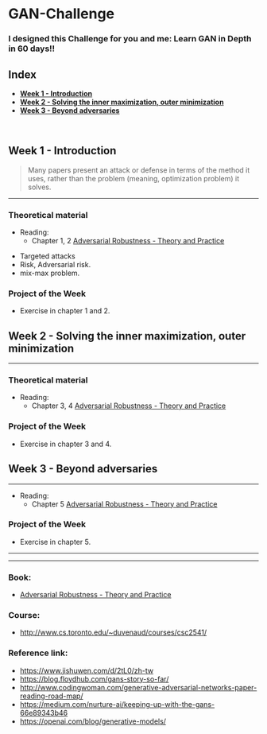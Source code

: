 # GAN-Challenge

### I designed this Challenge for you and me: Learn GAN in Depth in 60 days!!

## Index
 - **[Week 1 - Introduction](https://github.com/quangvu0702/GAN-Challenge#week-1---Introduction)**
 - **[Week 2 - Solving the inner maximization, outer minimization](https://github.com/quangvu0702/GAN-Challenge#week-2---solving-the-inner-maximization-outer-minimization)**
 - **[Week 3 - Beyond adversaries](https://github.com/quangvu0702/GAN-Challenge#week-3---Beyond-adversaries)**

<br>

## Week 1 - Introduction
> Many papers present an attack or defense in terms of the method it uses, rather than the problem (meaning, optimization problem) it solves. 
---
### Theoretical material
 - Reading:
   - Chapter 1, 2 [Adversarial Robustness - Theory and Practice](https://adversarial-ml-tutorial.org/introduction/)
 * Targeted attacks
 * Risk, Adversarial risk.
 * mix-max problem.
 
### Project of the Week
 - Exercise in chapter 1 and 2.
 
## Week 2 - Solving the inner maximization, outer minimization
---
### Theoretical material
 - Reading:
   - Chapter 3, 4 [Adversarial Robustness - Theory and Practice](https://adversarial-ml-tutorial.org/introduction/)

### Project of the Week
 - Exercise in chapter 3 and 4.
 
## Week 3 - Beyond adversaries
---
 - Reading:
   - Chapter 5 [Adversarial Robustness - Theory and Practice](https://adversarial-ml-tutorial.org/introduction/)

### Project of the Week
 - Exercise in chapter 5.

---
---

### Book:
  - [Adversarial Robustness - Theory and Practice](https://adversarial-ml-tutorial.org/introduction/)

### Course:
  -  http://www.cs.toronto.edu/~duvenaud/courses/csc2541/
  
### Reference link:
  - https://www.jishuwen.com/d/2tL0/zh-tw
  - https://blog.floydhub.com/gans-story-so-far/
  - http://www.codingwoman.com/generative-adversarial-networks-paper-reading-road-map/
  - https://medium.com/nurture-ai/keeping-up-with-the-gans-66e89343b46
  - https://openai.com/blog/generative-models/
  
